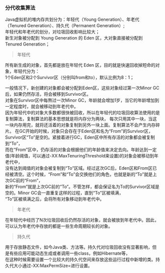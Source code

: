 ### 分代收集算法  

Java虚拟机的堆内存共划分为：年轻代（Young Generation）、年老代（Tenured Generation）、持久代（Permanent Generation）;    
年轻代和年老代的划分，对垃圾回收影响比较大；  
新生对象被分配到 Young Generation 的 Eden 区，大对象直接被分配到 Tenured Generation；  

> 年轻代  

所有新生成的对象，首先都是放在年轻代 Eden 区，目的就是快速回收掉短命的对象，年轻代分为：  
1个Eden区和2个Survivor区（分别叫from和to），默认比例为8：1；

一般情况下，新创建的对象都会被分配到Eden区，这些对象经过第一次Minor GC后，如果仍然存活，将会被移到Survivor区。  
对象在Survivor区中每熬过一次Minor GC，年龄就会增加1岁，当它的年龄增加到一定程度时，就会被移动到年老代中。   
因为年轻代中的对象大多数都很快被回收，所以在年轻代的垃圾回收算法使用的是复制算法，复制算法的基本思想就是将内存分为两块，
每次只用其中一块，当这一块内存用完，就将还活着的对象复制到另外一块上面。复制算法不会产生内存碎片。
在GC开始的时候，对象只会存在于Eden区和名为“From”的Survivor区，Survivor区“To”是空的。紧接着进行GC，Eden区中所有存活的对象都会被复制到“To”，  
而在“From”区中，仍存活的对象会根据他们的年龄值来决定去向。年龄达到一定值(年龄阈值，可以通过-XX:MaxTenuringThreshold来设置)的对象会被移动到年老代中，  
没有达到阈值的对象会被复制到“To”区域。经过这次GC后，Eden区和From区已经被清空。这个时候，“From”和“To”会交换他们的角色，也就是新的“To”就是上次GC前的“From”，  
新的“From”就是上次GC前的“To”。不管怎样，都会保证名为To的Survivor区域是空的。Minor GC会一直重复这样的过程，直到“To”区被填满，  
“To”区被填满之后，会将所有对象移动到年老代中。  

> 年老代

在年轻代中经历了N次垃圾回收后仍然存活的对象，就会被放到年老代中。因此，可以认为年老代中存放的都是一些生命周期较长的对象。

> 持久代  

用于存放静态文件，如今Java类、方法等。持久代对垃圾回收没有显著影响，但是有些应用可能动态生成或者调用一些class，例如Hibernate等，  
在这种时候需要设置一个比较大的持久代空间来存放这些运行过程中新增的类。持久代大小通过-XX:MaxPermSize=<N>进行设置。  

